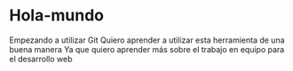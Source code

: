 # Hola-mundo
Empezando a utilizar Git
Quiero aprender a utilizar esta herramienta de una buena manera
Ya que quiero aprender más sobre el trabajo en equipo para el desarrollo web
